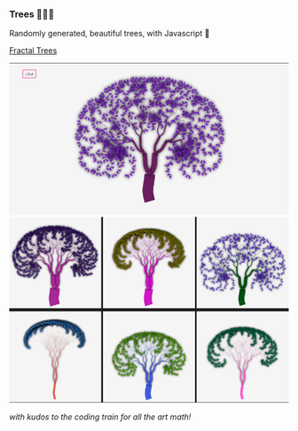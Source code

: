 ### Trees 🌳🌳🌳

Randomly generated, beautiful trees, with Javascript 🥰

[Fractal Trees](https://fractal-trees.surge.sh)

<img src="treeWebView.png" width="600">

<img src="trees.png" width="600"> 

_with kudos to the coding train for all the art math!_